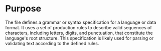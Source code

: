 # Purpose
The file defines a grammar or syntax specification for a language or data format. It uses a set of production rules to describe valid sequences of characters, including letters, digits, and punctuation, that constitute the language's root structure. This specification is likely used for parsing or validating text according to the defined rules.

